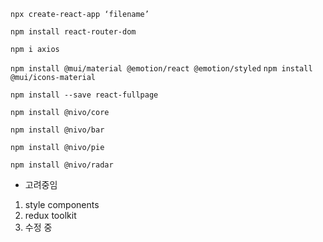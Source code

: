 `npx create-react-app ‘filename’` 

`npm install react-router-dom`

`npm i axios`

`npm install @mui/material @emotion/react @emotion/styled`
`npm install @mui/icons-material`

`npm install --save react-fullpage`

`npm install @nivo/core`

`npm install @nivo/bar`

`npm install @nivo/pie`

`npm install @nivo/radar`

- 고려중임
1. style components
2. redux toolkit
3. 수정 중
